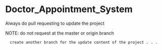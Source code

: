 # Doctor_Appointment_System

Always do pull requesting to update the project

NOTE: do not request at the master or origin branch
     
      create another branch for the update content of the project . . .